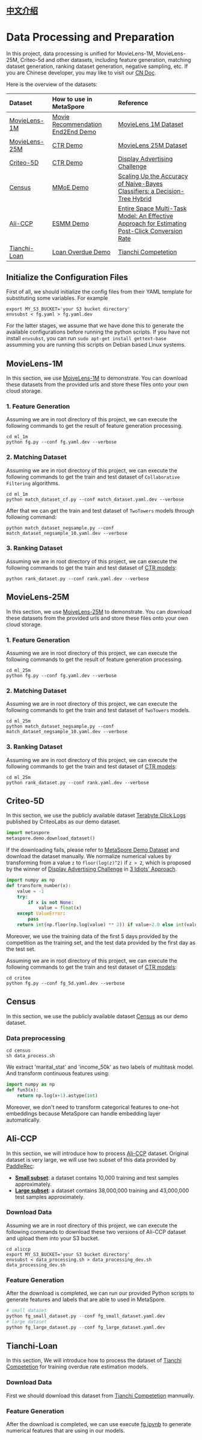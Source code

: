 ## [中文介绍](README-CN.md)

# Data Processing and Preparation
In this project, data processing is unified for MovieLens-1M, MovieLens-25M, Criteo-5d and other datasets, including feature generation,  matching dataset generation, ranking dataset generation, negative sampling, etc. If you are Chinese developer, you may like to visit our [CN Doc](README-CN.md).


Here is the overview of the datasets:

| Dataset                         | How to use in MetaSpore                            | Reference                                                                                                                              |
|:--------------------------------|:---------------------------------------------------|:---------------------------------------------------------------------------------------------------------------------------------------|
| [MovieLens-1M](#MovieLens-1M)   | [Movie Recommendation End2End Demo](../movielens/) | [MovieLens 1M Dataset](https://grouplens.org/datasets/movielens/1m/)                                                                   |
| [MovieLens-25M](#MovieLens-25M) | [CTR Demo](../ctr/)                                | [MovieLens 25M Dataset](https://grouplens.org/datasets/movielens/1m/)                                                                  |
| [Criteo-5D](#Criteo-5D)         | [CTR Demo](../ctr/)                                | [Display Advertising Challenge](https://www.kaggle.com/c/criteo-display-ad-challenge/)                                                 |
| [Census](#Census)               | [MMoE Demo](../multitask/mmoe/)                    | [Scaling Up the Accuracy of Naive-Bayes Classifiers: a Decision-Tree Hybrid](http://robotics.stanford.edu/~ronnyk/nbtree.pdf)          |
| [Ali-CCP](#Ali-CCP)             | [ESMM Demo](../multitask/esmm/)                    | [Entire Space Multi-Task Model: An Effective Approach for Estimating Post-Click Conversion Rate](https://arxiv.org/pdf/1804.07931.pdf) |
| [Tianchi-Loan](#Tianchi-Loan)             | [Loan Overdue Demo](../riskmodels/loan_overdue/)                    | [Tianchi Competetion](https://tianchi.aliyun.com/competition/entrance/531830/information) |

## Initialize the Configuration Files
First of all, we should initialize the config files from their YAML template for substituting some variables. For example
```shell
export MY_S3_BUCKET='your S3 bucket directory'
envsubst < fg.yaml > fg.yaml.dev 
```
For the latter stages, we assume that we have done this to generate the available configurations before running the python scripts. If you have not install `envsubst`, you can run `sudo apt-get install gettext-base` assumming you are running this scripts on Debian based Linux systems.

## MovieLens-1M
In this section, we use [MoiveLens-1M](https://grouplens.org/datasets/movielens/1m/) to demonstrate. You can download these datasets from the provided urls and store these files onto your own cloud storage. 

### 1. Feature Generation

Assuming we are in root directory of this project, we can execute the following commands to get the result of feature generation processing.

 ```shell
 cd ml_1m
 python fg.py --conf fg.yaml.dev --verbose
 ```

### 2. Matching Dataset
Assuming we are in root directory of this project, we can execute the following commands to get the train and test dataset of `Collaborative Filtering` algorithms.

```shell
cd ml_1m
python match_dataset_cf.py --conf match_dataset.yaml.dev --verbose
```

After that we can get the train and test dataset of `TwoTowers` models through following command:

```shell
python match_dataset_negsample.py --conf match_dataset_negsample_10.yaml.dev --verbose
```

### 3. Ranking Dataset
Assuming we are in root directory of this project, we can execute the following commands to get the train and test dataset of [CTR models](../ctr/README.md):

```shell
python rank_dataset.py --conf rank.yaml.dev --verbose
```

## MovieLens-25M
In this section, we use [MoiveLens-25M](https://grouplens.org/datasets/movielens/25m/) to demonstrate. You can download these datasets from the provided urls and store these files onto your own cloud storage.

### 1. Feature Generation

Assuming we are in root directory of this project, we can execute the following commands to get the result of feature generation processing.

 ```shell
 cd ml_25m
 python fg.py --conf fg.yaml.dev --verbose
 ```

### 2. Matching Dataset
Assuming we are in root directory of this project, we can execute the following commands to get the train and test dataset of `TwoTowers` models.

```shell
cd ml_25m
python match_dataset_negsample.py --conf match_dataset_negsample_10.yaml.dev --verbose
```

### 3. Ranking Dataset
Assuming we are in root directory of this project, we can execute the following commands to get the train and test dataset of [CTR models](../ctr/README.md):

```shell
cd ml_25m
python rank_dataset.py --conf rank.yaml.dev --verbose
```

## Criteo-5D
In this section, we use the publicly available dataset [Terabyte Click Logs](https://labs.criteo.com/2013/12/download-terabyte-click-logs-2/) published by CriteoLabs as our demo dataset. 
```python
import metaspore
metaspore.demo.download_dataset()
```

If the downloading fails, please refer to [MetaSpore Demo Dataset](https://ks3-cn-beijing.ksyuncs.com/dmetasoul-bucket/demo/criteo/index.html) and download the dataset manually. We normalize numerical values by transforming from a value `z` to `floor(log(z)^2)` if `z > 2`, which is proposed by the winner of [Display Advertising Challenge](https://www.kaggle.com/c/criteo-display-ad-challenge) in [3 Idiots' Approach](https://github.com/ycjuan/kaggle-2014-criteo). 

```python
import numpy as np
def transform_number(x):
    value = -1
    try:
        if x is not None:
            value = float(x)
    except ValueError:
        pass
    return int(np.floor(np.log(value) ** 2)) if value>2.0 else int(value)
```

Moreover, we use the training data of the first 5 days provided by the competition as the training set, and the test data provided by the first day as the test set.

Assuming we are in root directory of this project, we can execute the following commands to get the train and test dataset of [CTR models](../ctr/README.md):

```shell
cd criteo
python fg.py --conf fg_5d.yaml.dev --verbose
```

## Census
In this section, we use the publicly available dataset [Census](https://archive.ics.uci.edu/ml/machine-learning-databases/census-income-mld/census.tar.gz) as our demo dataset. 
### Data preprocessing
```shell
cd census
sh data_process.sh
```
We extract 'marital_stat' and 'income_50k' as two labels of multitask model. And transform continuous features using:
```python
import numpy as np
def fun3(x):
    return np.log(x+1).astype(int)
```
Moreover, we don't need to transform categorical features to one-hot embeddings because MetaSpore can handle embedding layer automatically.

## Ali-CCP
In this section, we will introduce how to process [Ali-CCP](https://tianchi.aliyun.com/dataset/dataDetail?dataId=408) dataset. Original dataset is very large, we will use two subset of this data provided by [PaddleRec](https://github.com/PaddlePaddle/PaddleRec): 
* **[Small subset](https://github.com/PaddlePaddle/PaddleRec/tree/master/datasets/ali-ccp)**: a dataset contains 10,000 training and test samples approximately.
* **[Large subset](https://github.com/PaddlePaddle/PaddleRec/tree/master/datasets/ali-cpp_aitm)**: a dataset contains 38,000,000 training and 43,000,000 test samples approximately.

### Download Data
Assuming we are in root directory of this project, we can execute the following commands to download these two versions of Ali-CCP dataset and upload them into your S3 bucket.

 ```shell
cd aliccp
export MY_S3_BUCKET='your S3 bucket directory'
envsubst < data_processing.sh > data_processing_dev.sh
data_processing_dev.sh
 ```

### Feature Generation
After the download is completed, we can run our provided Python scripts to generate features and labels that are able to used in MetaSpore.

```python
# small dataset
python fg_small_dataset.py --conf fg_small_dataset.yaml.dev
# large dataset
python fg_large_dataset.py --conf fg_large_dataset.yaml.dev
```

## Tianchi-Loan
In this section, We will introduce how to process the dataset of [Tianchi Competetion](https://tianchi.aliyun.com/competition/entrance/531830/information) for training overdue rate estimation models.

### Download Data
First we should download this dataset from [Tianchi Competetion](https://tianchi.aliyun.com/competition/entrance/531830/information) mannually.

### Feature Generation
After the download is completed, we can use execute [fg.ipynb](./tianchi_loan/fg.ipynb) to generate numerical features that are using in our models.
